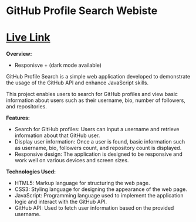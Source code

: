 
# GitHub Profile Search Webiste 
# [Live Link](https://65ec9b79d83a6dcba775138c--singular-stardust-599adc.netlify.app/)

**Overview:**

- Responisve + (dark mode available)

GitHub Profile Search is a simple web application developed to demonstrate the usage of the GitHub API and enhance JavaScript skills. 

This project enables users to search for GitHub profiles and view basic information about users such as their username, bio, number of followers, and repositories.

**Features:**
- Search for GitHub profiles: Users can input a username and retrieve information about that GitHub user.
- Display user information: Once a user is found, basic information such as username, bio, followers count, and repository count is displayed.
- Responsive design: The application is designed to be responsive and work well on various devices and screen sizes.

**Technologies Used:**
- HTML5: Markup language for structuring the web page.
- CSS3: Styling language for designing the appearance of the web page.
- JavaScript: Programming language used to implement the application logic and interact with the GitHub API.
- GitHub API: Used to fetch user information based on the provided username.




